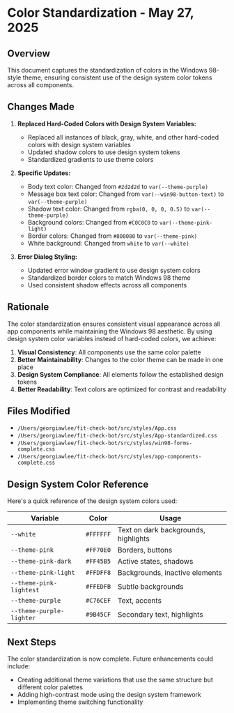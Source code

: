 # Color Standardization - May 27, 2025

## Overview
This document captures the standardization of colors in the Windows 98-style theme, ensuring consistent use of the design system color tokens across all components.

## Changes Made

1. **Replaced Hard-Coded Colors with Design System Variables:**
   - Replaced all instances of black, gray, white, and other hard-coded colors with design system variables
   - Updated shadow colors to use design system tokens
   - Standardized gradients to use theme colors

2. **Specific Updates:**
   - Body text color: Changed from `#2d2d2d` to `var(--theme-purple)`
   - Message box text color: Changed from `var(--win98-button-text)` to `var(--theme-purple)`
   - Shadow text color: Changed from `rgba(0, 0, 0, 0.5)` to `var(--theme-purple)`
   - Background colors: Changed from `#C0C0C0` to `var(--theme-pink-light)`
   - Border colors: Changed from `#808080` to `var(--theme-pink)`
   - White background: Changed from `white` to `var(--white)`

3. **Error Dialog Styling:**
   - Updated error window gradient to use design system colors
   - Standardized border colors to match Windows 98 theme
   - Used consistent shadow effects across all components

## Rationale

The color standardization ensures consistent visual appearance across all app components while maintaining the Windows 98 aesthetic. By using design system color variables instead of hard-coded colors, we achieve:

1. **Visual Consistency**: All components use the same color palette
2. **Better Maintainability**: Changes to the color theme can be made in one place
3. **Design System Compliance**: All elements follow the established design tokens
4. **Better Readability**: Text colors are optimized for contrast and readability

## Files Modified
- `/Users/georgiawlee/fit-check-bot/src/styles/App.css`
- `/Users/georgiawlee/fit-check-bot/src/styles/App-standardized.css`
- `/Users/georgiawlee/fit-check-bot/src/styles/win98-forms-complete.css`
- `/Users/georgiawlee/fit-check-bot/src/styles/app-components-complete.css`

## Design System Color Reference

Here's a quick reference of the design system colors used:

| Variable | Color | Usage |
|----------|-------|-------|
| `--white` | `#FFFFFF` | Text on dark backgrounds, highlights |
| `--theme-pink` | `#FF70E0` | Borders, buttons |
| `--theme-pink-dark` | `#FF45B5` | Active states, shadows |
| `--theme-pink-light` | `#FFDFF8` | Backgrounds, inactive elements |
| `--theme-pink-lightest` | `#FFEDFB` | Subtle backgrounds |
| `--theme-purple` | `#C76CEF` | Text, accents |
| `--theme-purple-lighter` | `#9B45CF` | Secondary text, highlights |

## Next Steps
The color standardization is now complete. Future enhancements could include:
- Creating additional theme variations that use the same structure but different color palettes
- Adding high-contrast mode using the design system framework
- Implementing theme switching functionality
